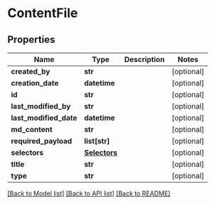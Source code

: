 # ContentFile

## Properties
Name | Type | Description | Notes
------------ | ------------- | ------------- | -------------
**created_by** | **str** |  | [optional] 
**creation_date** | **datetime** |  | [optional] 
**id** | **str** |  | [optional] 
**last_modified_by** | **str** |  | [optional] 
**last_modified_date** | **datetime** |  | [optional] 
**md_content** | **str** |  | [optional] 
**required_payload** | **list[str]** |  | [optional] 
**selectors** | [**Selectors**](Selectors.md) |  | [optional] 
**title** | **str** |  | [optional] 
**type** | **str** |  | [optional] 

[[Back to Model list]](../README.md#documentation-for-models) [[Back to API list]](../README.md#documentation-for-api-endpoints) [[Back to README]](../README.md)

